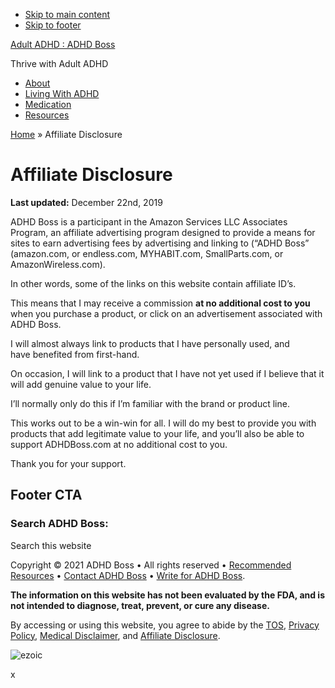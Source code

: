 * [Skip to main content](#genesis-content)
* [Skip to footer](#footer-cta)

[Adult ADHD : ADHD Boss](https://adhdboss.com/)

Thrive with Adult ADHD

* [About](https://adhdboss.com/about/)
* [Living With ADHD](https://adhdboss.com/category/living-with-adhd/)
* [Medication](https://adhdboss.com/category/medication/)
* [Resources](https://adhdboss.com/resources/)

[Home](https://adhdboss.com/) » Affiliate Disclosure

Affiliate Disclosure
====================

**Last updated:** December 22nd, 2019

ADHD Boss is a participant in the Amazon Services LLC Associates Program, an affiliate advertising program designed to provide a means for sites to earn advertising fees by advertising and linking to (“ADHD Boss” (amazon.com, or endless.com, MYHABIT.com, SmallParts.com, or AmazonWireless.com).

In other words, some of the links on this website contain affiliate ID’s.

This means that I may receive a commission **at no additional cost to you** when you purchase a product, or click on an advertisement associated with ADHD Boss.

I will almost always link to products that I have personally used, and have benefited from first-hand.

On occasion, I will link to a product that I have not yet used if I believe that it will add genuine value to your life.

I’ll normally only do this if I’m familiar with the brand or product line.

This works out to be a win-win for all. I will do my best to provide you with products that add legitimate value to your life, and you’ll also be able to support ADHDBoss.com at no additional cost to you.

Thank you for your support.

Footer CTA
----------

### Search ADHD Boss:

Search this website

  

Copyright © 2021 ADHD Boss • All rights reserved • [Recommended Resources](https://adhdboss.com/resources/) • [Contact ADHD Boss](https://adhdboss.com/contact/) • [Write for ADHD Boss](https://adhdboss.com/write-for-adhd-boss/).  
  
**The information on this website has not been evaluated by the FDA, and is not intended to diagnose, treat, prevent, or cure any disease.**  
  
By accessing or using this website, you agree to abide by the [TOS](https://adhdboss.com/tos/), [Privacy Policy](https://adhdboss.com/privacy-policy/), [Medical Disclaimer](https://adhdboss.com/medical-disclaimer/), and [Affiliate Disclosure](https://adhdboss.com/affiliate-disclosure/).  

![](https://go.ezodn.com/utilcave_com/ezoic.png "ezoic")

x